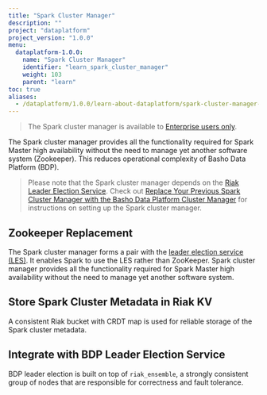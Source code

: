 ```yaml
---
title: "Spark Cluster Manager"
description: ""
project: "dataplatform"
project_version: "1.0.0"
menu:
  dataplatform-1.0.0:
    name: "Spark Cluster Manager"
    identifier: "learn_spark_cluster_manager"
    weight: 103
    parent: "learn"
toc: true
aliases:
  - /dataplatform/1.0.0/learn-about-dataplatform/spark-cluster-manager-features/
---
```


[bdp leader election]: http://docs.basho.com/dataplatform/1.0.0/learn-about-dataplatform/leader-election-service/
[bdp cluster manager]: http://docs.basho.com/dataplatform/1.0.0/using-dataplatform/configuration/replace-spark-cluster-manager/
[ee]: http://info.basho.com/Wiki_Riak_Enterprise_Request.html

> The Spark cluster manager is available to [Enterprise users only][ee].

The Spark cluster manager provides all the functionality required for Spark Master high availability without the need to manage yet another software system (Zookeeper). This reduces operational complexity of Basho Data Platform (BDP).


> Please note that the Spark cluster manager depends on the [Riak Leader Election Service][bdp leader election]. Check out [Replace Your Previous Spark Cluster Manager with the Basho Data Platform Cluster Manager][bdp cluster manager] for instructions on setting up the Spark cluster manager.


## Zookeeper Replacement

The Spark cluster manager forms a pair with the [leader election service (LES)][bdp leader election]. It enables Spark to use the LES rather than ZooKeeper. Spark cluster manager provides all the functionality required for Spark Master high availability without the need to manage yet another software system.


## Store Spark Cluster Metadata in Riak KV

A consistent Riak bucket with CRDT map is used for reliable storage of the Spark cluster metadata.


## Integrate with BDP Leader Election Service

BDP leader election is built on top of `riak_ensemble`, a strongly consistent group of nodes that are responsible for correctness and fault tolerance.
